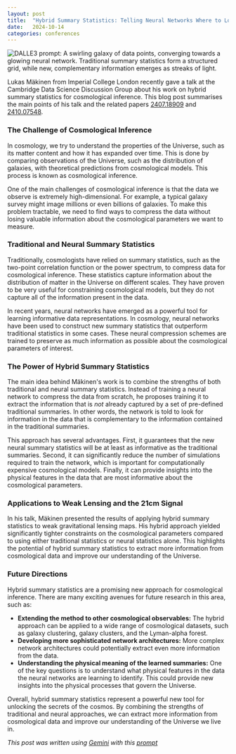 ```yaml
---
layout: post
title:  "Hybrid Summary Statistics: Telling Neural Networks Where to Look"
date:   2024-10-14
categories: conferences
---
```


![DALLE3 prompt: A swirling galaxy of data points, converging towards a glowing neural network.  Traditional summary statistics form a structured grid, while new, complementary information emerges as streaks of light.](https://github.com/user-attachments/assets/4ac93078-40be-48f0-a06a-81cc406e0cd8)

Lukas Mäkinen from Imperial College London recently gave a talk at the Cambridge Data Science Discussion Group about his work on hybrid summary statistics for cosmological inference.  This blog post summarises the main points of his talk and the related papers [2407.18909](https://arxiv.org/pdf/2407.18909) and [2410.07548](https://arxiv.org/pdf/2410.07548).

### The Challenge of Cosmological Inference

In cosmology, we try to understand the properties of the Universe, such as its matter content and how it has expanded over time. This is done by comparing observations of the Universe, such as the distribution of galaxies, with theoretical predictions from cosmological models. This process is known as cosmological inference.

One of the main challenges of cosmological inference is that the data we observe is extremely high-dimensional. For example, a typical galaxy survey might image millions or even billions of galaxies.  To make this problem tractable, we need to find ways to compress the data without losing valuable information about the cosmological parameters we want to measure.

### Traditional and Neural Summary Statistics

Traditionally, cosmologists have relied on summary statistics, such as the two-point correlation function or the power spectrum, to compress data for cosmological inference. These statistics capture information about the distribution of matter in the Universe on different scales. They have proven to be very useful for constraining cosmological models, but they do not capture all of the information present in the data.

In recent years, neural networks have emerged as a powerful tool for learning informative data representations.  In cosmology, neural networks have been used to construct new summary statistics that outperform traditional statistics in some cases. These neural compression schemes are trained to preserve as much information as possible about the cosmological parameters of interest.

### The Power of Hybrid Summary Statistics

The main idea behind Mäkinen's work is to combine the strengths of both traditional and neural summary statistics. Instead of training a neural network to compress the data from scratch, he proposes training it to extract the information that is *not* already captured by a set of pre-defined traditional summaries. In other words, the network is told to look for information in the data that is complementary to the information contained in the traditional summaries.

This approach has several advantages. First, it guarantees that the new neural summary statistics will be at least as informative as the traditional summaries. Second, it can significantly reduce the number of simulations required to train the network, which is important for computationally expensive cosmological models. Finally, it can provide insights into the physical features in the data that are most informative about the cosmological parameters.

### Applications to Weak Lensing and the 21cm Signal

In his talk, Mäkinen presented the results of applying hybrid summary statistics to weak gravitational lensing maps. His hybrid approach yielded significantly tighter constraints on the cosmological parameters compared to using either traditional statistics or neural statistics alone. This highlights the potential of hybrid summary statistics to extract more information from cosmological data and improve our understanding of the Universe.

### Future Directions

Hybrid summary statistics are a promising new approach for cosmological inference. There are many exciting avenues for future research in this area, such as:

* **Extending the method to other cosmological observables:** The hybrid approach can be applied to a wide range of cosmological datasets, such as galaxy clustering, galaxy clusters, and the Lyman-alpha forest.
* **Developing more sophisticated network architectures:**  More complex network architectures could potentially extract even more information from the data.
* **Understanding the physical meaning of the learned summaries:** One of the key questions is to understand what physical features in the data the neural networks are learning to identify. This could provide new insights into the physical processes that govern the Universe.

Overall, hybrid summary statistics represent a powerful new tool for unlocking the secrets of the cosmos. By combining the strengths of traditional and neural approaches, we can extract more information from cosmological data and improve our understanding of the Universe we live in. 


*This post was written using [Gemini](https://deepmind.google/technologies/gemini/) with this [prompt](/prompts/2024-10-14-hybrid-summary-statistics.md)*
